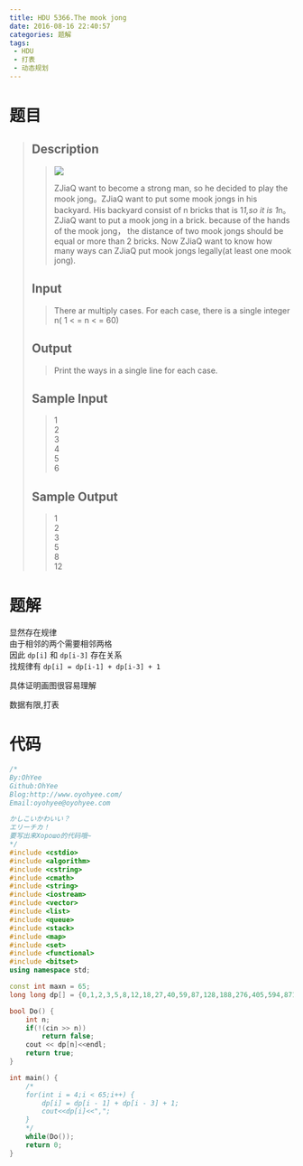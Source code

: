 ```yaml
---
title: HDU 5366.The mook jong
date: 2016-08-16 22:40:57
categories: 题解
tags: 
 - HDU
 - 打表
 - 动态规划
---
```

# 题目
> 
> ## Description  
>> ![](../../data/images/C613-1001-1.jpg)   
>>   
>> ZJiaQ want to become a strong man, so he decided to play the mook jong。ZJiaQ want to put some mook jongs in his backyard. His backyard consist of n bricks that is 1*1,so it is 1*n。ZJiaQ want to put a mook jong in a brick. because of the hands of the mook jong， the distance of two mook jongs should be equal or more than 2 bricks. Now ZJiaQ want to know how many ways can ZJiaQ put mook jongs legally(at least one mook jong).   
>> <!--more-->  
> 
> ## Input  
>> There ar multiply cases. For each case, there is a single integer n( 1 < = n < = 60)   
> 
> ## Output  
>> Print the ways in a single line for each case.   
> 
> ## Sample Input  
>> 1      
>> 2  
>> 3  
>> 4  
>> 5  
>> 6  
> 
> ## Sample Output  
>> 1  
>> 2  
>> 3  
>> 5  
>> 8  
>> 12  


# 题解

显然存在规律  
由于相邻的两个需要相邻两格  
因此 `dp[i]` 和 `dp[i-3]` 存在关系  
找规律有 `dp[i] = dp[i-1] + dp[i-3] + 1`  

具体证明画图很容易理解  

数据有限,打表  

# 代码
```cpp The mook jong https://github.com/OhYee/ACM.github.io/blob/master/HDU/5366.%54%68%65%20%6D%6F%6F%6B%20%6A%6F%6E%67.cpp 代码备份
/*
By:OhYee
Github:OhYee
Blog:http://www.oyohyee.com/
Email:oyohyee@oyohyee.com

かしこいかわいい？
エリーチカ！
要写出来Хорошо的代码哦~
*/
#include <cstdio>
#include <algorithm>
#include <cstring>
#include <cmath>
#include <string>
#include <iostream>
#include <vector>
#include <list>
#include <queue>
#include <stack>
#include <map>
#include <set>
#include <functional>
#include <bitset>
using namespace std;

const int maxn = 65;
long long dp[] = {0,1,2,3,5,8,12,18,27,40,59,87,128,188,276,405,594,871,1277,1872,2744,4022,5895,8640,12663,18559,27200,39864,58424,85625,125490,183915,269541,395032,578948,848490,1243523,1822472,2670963,3914487,5736960,8407924,12322412,18059373,26467298,38789711,56849085,83316384,122106096,178955182,262271567,384377664,563332847,825604415,1209982080,1773314928,2598919344,3808901425,5582216354,8181135699,11990037125,17572253480,25753389180,37743426306,55315679787};

bool Do() {
    int n;
    if(!(cin >> n))
        return false;
    cout << dp[n]<<endl;
    return true;
}

int main() {
    /*
    for(int i = 4;i < 65;i++) {
        dp[i] = dp[i - 1] + dp[i - 3] + 1;
        cout<<dp[i]<<",";
    }
    */
    while(Do());
    return 0;
}
```